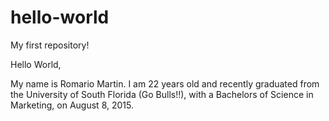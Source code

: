 # hello-world
My first repository!

Hello World, 

My name is Romario Martin. I am 22 years old and recently graduated from the University of South Florida (Go Bulls!!), with a Bachelors of Science in Marketing, on August 8, 2015.

